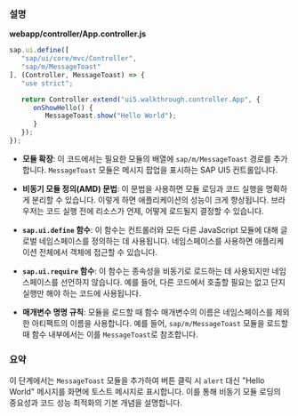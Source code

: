 ### 설명

**webapp/controller/App.controller.js**

```javascript
sap.ui.define([
   "sap/ui/core/mvc/Controller",
   "sap/m/MessageToast"
], (Controller, MessageToast) => {
   "use strict";

   return Controller.extend("ui5.walkthrough.controller.App", {
      onShowHello() {
         MessageToast.show("Hello World");
      }
   });
});
```

- **모듈 확장**: 이 코드에서는 필요한 모듈의 배열에 `sap/m/MessageToast` 경로를 추가합니다. `MessageToast` 모듈은 메시지 팝업을 표시하는 SAP UI5 컨트롤입니다.
  
- **비동기 모듈 정의(AMD) 문법**: 이 문법을 사용하면 모듈 로딩과 코드 실행을 명확하게 분리할 수 있습니다. 이렇게 하면 애플리케이션의 성능이 크게 향상됩니다. 브라우저는 코드 실행 전에 리소스가 언제, 어떻게 로드될지 결정할 수 있습니다.

- **`sap.ui.define` 함수**: 이 함수는 컨트롤러와 모든 다른 JavaScript 모듈에 대해 글로벌 네임스페이스를 정의하는 데 사용됩니다. 네임스페이스를 사용하면 애플리케이션 전체에서 객체에 접근할 수 있습니다.

- **`sap.ui.require` 함수**: 이 함수는 종속성을 비동기로 로드하는 데 사용되지만 네임스페이스를 선언하지 않습니다. 예를 들어, 다른 코드에서 호출할 필요는 없고 단지 실행만 해야 하는 코드에 사용됩니다.

- **매개변수 명명 규칙**: 모듈을 로드할 때 함수 매개변수의 이름은 네임스페이스를 제외한 아티팩트의 이름을 사용합니다. 예를 들어, `sap/m/MessageToast` 모듈을 로드할 때 함수 내부에서는 이를 `MessageToast`로 참조합니다.

### 요약
이 단계에서는 `MessageToast` 모듈을 추가하여 버튼 클릭 시 `alert` 대신 "Hello World" 메시지를 화면에 토스트 메시지로 표시합니다. 이를 통해 비동기 모듈 로딩의 중요성과 코드 성능 최적화의 기본 개념을 설명합니다.